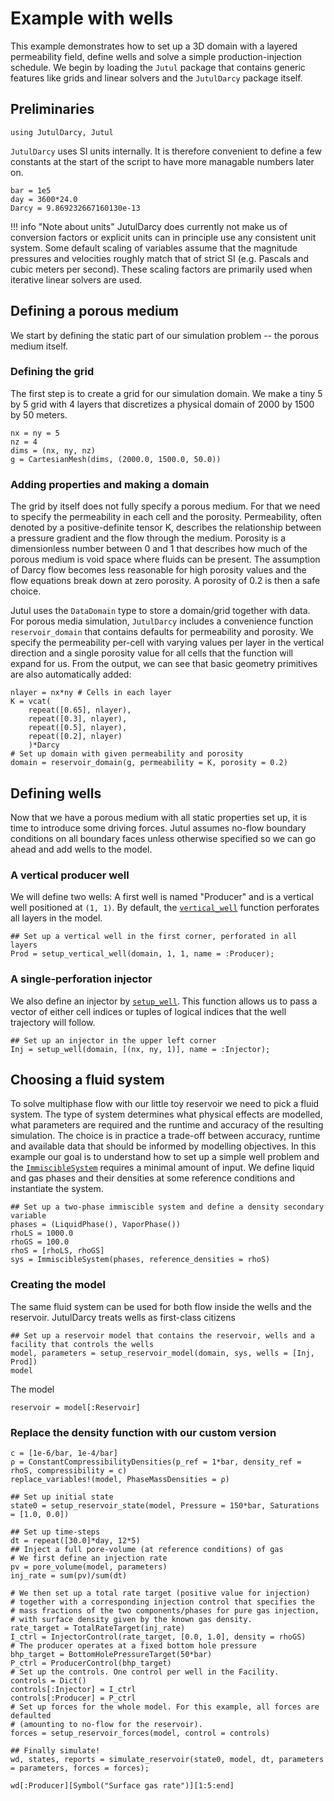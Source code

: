 # Example with wells
This example demonstrates how to set up a 3D domain with a layered permeability field, define wells and solve a simple production-injection schedule. We begin by loading the `Jutul` package that contains generic features like grids and linear solvers and the `JutulDarcy` package itself.

## Preliminaries
```@example intro_wells
using JutulDarcy, Jutul
```
`JutulDarcy` uses SI units internally. It is therefore convenient to define a few constants at the start of the script to have more managable numbers later on.
```@example intro_wells
bar = 1e5
day = 3600*24.0
Darcy = 9.869232667160130e-13
```
!!! info "Note about units"
    JutulDarcy does currently not make us of conversion factors or explicit units can in principle use any consistent unit system. Some default scaling of variables assume that the magnitude pressures and velocities roughly match that of strict SI (e.g. Pascals and cubic meters per second). These scaling factors are primarily used when iterative linear solvers are used.


## Defining a porous medium
We start by defining the static part of our simulation problem -- the porous medium itself.
### Defining the grid
The first step is to create a grid for our simulation domain. We make a tiny 5 by 5 grid with 4 layers that discretizes a physical domain of 2000 by 1500 by 50 meters.
```@example intro_wells
nx = ny = 5
nz = 4
dims = (nx, ny, nz)
g = CartesianMesh(dims, (2000.0, 1500.0, 50.0))
```
### Adding properties and making a domain
The grid by itself does not fully specify a porous medium. For that we need to specify the permeability in each cell and the porosity. Permeability, often denoted by a positive-definite tensor K, describes the relationship between a pressure gradient and the flow through the medium. Porosity is a dimensionless number between 0 and 1 that describes how much of the porous medium is void space where fluids can be present. The assumption of Darcy flow becomes less reasonable for high porosity values and the flow equations break down at zero porosity. A porosity of 0.2 is then a safe choice.

Jutul uses the `DataDomain` type to store a domain/grid together with data. For porous media simulation, `JutulDarcy` includes a convenience function `reservoir_domain` that contains defaults for permeability and porosity. We specify the permeability per-cell with varying values per layer in the vertical direction and a single porosity value for all cells that the function will expand for us. From the output, we can see that basic geometry primitives are also automatically added:
```@example intro_wells
nlayer = nx*ny # Cells in each layer
K = vcat(
    repeat([0.65], nlayer),
    repeat([0.3], nlayer),
    repeat([0.5], nlayer),
    repeat([0.2], nlayer)
    )*Darcy
# Set up domain with given permeability and porosity
domain = reservoir_domain(g, permeability = K, porosity = 0.2)
```

## Defining wells
Now that we have a porous medium with all static properties set up, it is time to introduce some driving forces. Jutul assumes no-flow boundary conditions on all boundary faces unless otherwise specified so we can go ahead and add wells to the model. 

### A vertical producer well
We will define two wells: A first well is named "Producer" and is a vertical well positioned at `(1, 1)`. By default, the [`vertical_well`](@ref) function perforates all layers in the model.

```@example intro_wells
## Set up a vertical well in the first corner, perforated in all layers
Prod = setup_vertical_well(domain, 1, 1, name = :Producer);
```

### A single-perforation injector
We also define an injector by [`setup_well`](@ref). This function allows us to pass a vector of either cell indices or tuples of logical indices that the well trajectory will follow.

```@example intro_wells
## Set up an injector in the upper left corner
Inj = setup_well(domain, [(nx, ny, 1)], name = :Injector);
```
## Choosing a fluid system
To solve multiphase flow with our little toy reservoir we need to pick a fluid system. The type of system determines what physical effects are modelled, what parameters are required and the runtime and accuracy of the resulting simulation. The choice is in practice a trade-off between accuracy, runtime and available data that should be informed by modelling objectives. In this example our goal is to understand how to set up a simple well problem and the [`ImmiscibleSystem`](@ref) requires a minimal amount of input. We define liquid and gas phases and their densities at some reference conditions and instantiate the system.
```@example intro_wells
## Set up a two-phase immiscible system and define a density secondary variable
phases = (LiquidPhase(), VaporPhase())
rhoLS = 1000.0
rhoGS = 100.0
rhoS = [rhoLS, rhoGS]
sys = ImmiscibleSystem(phases, reference_densities = rhoS)
```
### Creating the model
The same fluid system can be used for both flow inside the wells and the reservoir. JutulDarcy treats wells as first-class citizens
```@example intro_wells
## Set up a reservoir model that contains the reservoir, wells and a facility that controls the wells
model, parameters = setup_reservoir_model(domain, sys, wells = [Inj, Prod])
model
```
The model 
```@example intro_wells
reservoir = model[:Reservoir]
```

### Replace the density function with our custom version
```@example intro_wells
c = [1e-6/bar, 1e-4/bar]
ρ = ConstantCompressibilityDensities(p_ref = 1*bar, density_ref = rhoS, compressibility = c)
replace_variables!(model, PhaseMassDensities = ρ)
```

```@example intro_wells
## Set up initial state
state0 = setup_reservoir_state(model, Pressure = 150*bar, Saturations = [1.0, 0.0])
```


```@example intro_wells
## Set up time-steps
dt = repeat([30.0]*day, 12*5)
## Inject a full pore-volume (at reference conditions) of gas
# We first define an injection rate
pv = pore_volume(model, parameters)
inj_rate = sum(pv)/sum(dt)
```

```@example intro_wells
# We then set up a total rate target (positive value for injection)
# together with a corresponding injection control that specifies the
# mass fractions of the two components/phases for pure gas injection,
# with surface density given by the known gas density.
rate_target = TotalRateTarget(inj_rate)
I_ctrl = InjectorControl(rate_target, [0.0, 1.0], density = rhoGS)
# The producer operates at a fixed bottom hole pressure
bhp_target = BottomHolePressureTarget(50*bar)
P_ctrl = ProducerControl(bhp_target)
# Set up the controls. One control per well in the Facility.
controls = Dict()
controls[:Injector] = I_ctrl
controls[:Producer] = P_ctrl
# Set up forces for the whole model. For this example, all forces are defaulted
# (amounting to no-flow for the reservoir).
forces = setup_reservoir_forces(model, control = controls)
```

```@example intro_wells
## Finally simulate!
wd, states, reports = simulate_reservoir(state0, model, dt, parameters = parameters, forces = forces);
```


```@example intro_wells
wd[:Producer][Symbol("Surface gas rate")][1:5:end]
```
